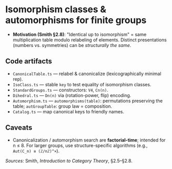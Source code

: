 # Isomorphism classes & automorphisms for finite groups

- **Motivation (Smith §2.8)**: "Identical up to isomorphism" = same multiplication table
  modulo relabeling of elements. Distinct presentations (numbers vs. symmetries) can be
  *structurally the same*.

## Code artifacts

- `CanonicalTable.ts` — relabel & canonicalize (lexicographically minimal rep).
- `IsoClass.ts` — stable `key` to test equality of isomorphism classes.
- `StandardGroups.ts` — constructors: `V4`, `Cn(n)`.
- `Dihedral.ts` — `Dn(n)` via (rotation-power, flip) encoding.
- `Automorphism.ts` — `automorphisms(table)`: permutations preserving the table;
  `autGroupTable`: group law = composition.
- `Catalog.ts` — map canonical keys to friendly names.

## Caveats

- Canonicalization / automorphism search are **factorial-time**; intended for n ≤ 8.
  For larger groups, use structure-specific algorithms (e.g., `Aut(C_n) ≅ (ℤ/nℤ)^×`).

*Sources:* Smith, *Introduction to Category Theory*, §2.5–§2.8.